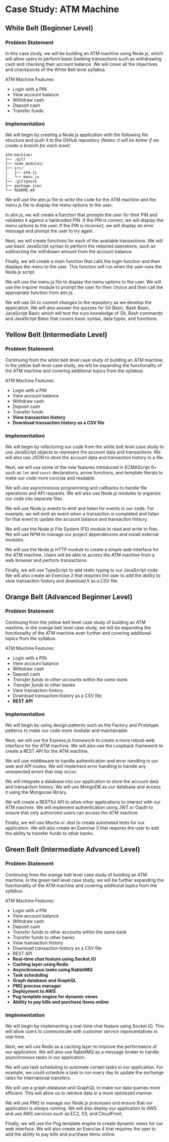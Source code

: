 # Case Study: ATM Machine
## White Belt (Beginner Level)
### Problem Statement
In this case study, we will be building an ATM machine using Node.js, which will allow users to perform basic banking transactions such as withdrawing cash and checking their account balance. We will cover all the objectives and checkpoints of the White Belt level syllabus.

ATM Machine Features:
- Login with a PIN
- View account balance
- Withdraw cash
- Deposit cash
- Transfer funds

### Implementation
We will begin by creating a Node.js application with the following file structure and push it to the GitHub repository (*Notes: it will be better if we create a branch for each level*):
``` 
atm-machine/
├── .git/
├── node_modules/
├── src/
│   ├── atm.js
│   └── menu.js
├── .gitignore
├── package.json
└── README.md
```
We will use the atm.js file to write the code for the ATM machine and the menu.js file to display the menu options to the user.

In atm.js, we will create a function that prompts the user for their PIN and validates it against a hardcoded PIN. If the PIN is correct, we will display the menu options to the user. If the PIN is incorrect, we will display an error message and prompt the user to try again.

Next, we will create functions for each of the available transactions. We will use basic JavaScript syntax to perform the required operations, such as subtracting the withdrawn amount from the account balance.

Finally, we will create a main function that calls the login function and then displays the menu to the user. This function will run when the user runs the Node.js script.

We will use the menu.js file to display the menu options to the user. We will use the inquirer module to prompt the user for their choice and then call the appropriate function from atm.js.

We will use Git to commit changes to the repository as we develop the application. We will also answer the quizzes for Git Basic, Bash Basic, JavaScript Basic which will test the ours knowledge of Git, Bash commands and JavaScript Basic that covers basic syntax, data types, and functions.


## Yellow Belt (Intermediate Level)
### Problem Statement
Continuing from the white belt level case study of building an ATM machine, in the yellow belt level case study, we will be expanding the functionality of the ATM machine and covering additional topics from the syllabus.

ATM Machine Features:
- Login with a PIN
- View account balance
- Withdraw cash
- Deposit cash
- Transfer funds
- **View transaction history**
- **Download transaction history as a CSV file**

### Implementation
We will begin by refactoring our code from the white belt level case study to use JavaScript objects to represent the account data and transactions. We will also use JSON to store the account data and transaction history in a file.

Next, we will use some of the new features introduced in ECMAScript 6+ such as ```let``` and ```const``` declarations, arrow functions, and template literals to make our code more concise and readable.

We will use asynchronous programming and callbacks to handle file operations and API requests. We will also use Node.js modules to organize our code into separate files.

We will use Node.js events to emit and listen for events in our code. For example, we will emit an event when a transaction is completed and listen for that event to update the account balance and transaction history.

We will use the Node.js File System (FS) module to read and write to files. We will use NPM to manage our project dependencies and install external modules.

We will use the Node.js HTTP module to create a simple web interface for the ATM machine. Users will be able to access the ATM machine from a web browser and perform transactions.

Finally, we will use TypeScript to add static typing to our JavaScript code. We will also create an Exercise 2 that requires the user to add the ability to view transaction history and download it as a CSV file.


## Orange Belt (Advanced Beginner Level)
### Problem Statement
Continuing from the yellow belt level case study of building an ATM machine, in the orange belt level case study, we will be expanding the functionality of the ATM machine even further and covering additional topics from the syllabus.

ATM Machine Features:
- Login with a PIN
- View account balance
- Withdraw cash
- Deposit cash
- *Transfer funds to other accounts within the same bank*
- *Transfer funds to other banks*
- View transaction history
- Download transaction history as a CSV file
- **REST API**

### Implementation
We will begin by using design patterns such as the Factory and Prototype patterns to make our code more modular and maintainable.

Next, we will use the Express.js framework to create a more robust web interface for the ATM machine. We will also use the Loopback framework to create a REST API for the ATM machine.

We will use middleware to handle authentication and error handling in our web and API routes. We will implement error handling to handle any unexpected errors that may occur.

We will integrate a database into our application to store the account data and transaction history. We will use MongoDB as our database and access it using the Mongoose library.

We will create a RESTful API to allow other applications to interact with our ATM machine. We will implement authentication using JWT or Oauth to ensure that only authorized users can access the ATM machine.

Finally, we will use Mocha or Jest to create automated tests for our application. We will also create an Exercise 3 that requires the user to add the ability to transfer funds to other banks.


## Green Belt (Intermediate Advanced Level)
### Problem Statement
Continuing from the orange belt level case study of building an ATM machine, in the green belt level case study, we will be further expanding the functionality of the ATM machine and covering additional topics from the syllabus.

ATM Machine Features:
- Login with a PIN
- View account balance
- Withdraw cash
- Deposit cash
- Transfer funds to other accounts within the same bank
- Transfer funds to other banks
- View transaction history
- Download transaction history as a CSV file
- REST API
- **Real-time chat feature using Socket.IO**
- **Caching layer using Redis**
- **Asynchronous tasks using RabbitMQ**
- **Task scheduling**
- **Graph database and GraphQL**
- **PM2 process manager**
- **Deployment to AWS**
- **Pug template engine for dynamic views**
- **Ability to pay bills and purchase items online**

### Implementation
We will begin by implementing a real-time chat feature using Socket.IO. This will allow users to communicate with customer service representatives in real-time.

Next, we will use Redis as a caching layer to improve the performance of our application. We will also use RabbitMQ as a message broker to handle asynchronous tasks in our application.

We will use task scheduling to automate certain tasks in our application. For example, we could schedule a task to run every day to update the exchange rates for international transfers.

We will use a graph database and GraphQL to make our data queries more efficient. This will allow us to retrieve data in a more optimized manner.

We will use PM2 to manage our Node.js processes and ensure that our application is always running. We will also deploy our application to AWS and use AWS services such as EC2, S3, and CloudFront.

Finally, we will use the Pug template engine to create dynamic views for our web interface. We will also create an Exercise 4 that requires the user to add the ability to pay bills and purchase items online.
